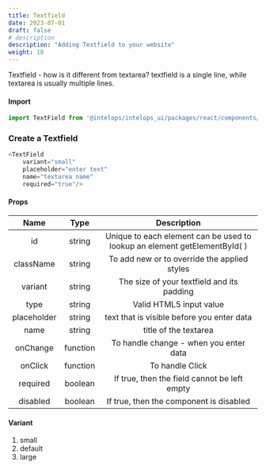 ```yaml
---
title: Textfield
date: 2023-07-01
draft: false
# description
description: "Adding Textfield to your website"
weight: 18
---
```

Textfield - how is it different from textarea? textfield is a single line, while textarea is usually multiple lines.
 
#### Import 
```js
import TextField from '@intelops/intelops_ui/packages/react/components/TextField/src';
```

### Create a Textfield
```js
<TextField 
    variant="small"
    placeholder="enter text"
    name="textarea name"
    required="true"/>
```

#### Props

| **Name**    |  **Type**   |**Description**       |
| :----:      |    :----:   |    :----:            |
| id          | string      | Unique to each element can be used to lookup an element getElementById( ) |
| className   | string      | To add new or to override the applied styles |
| variant     | string      | The size of your textfield and its padding |
| type        | string      | Valid HTML5 input value |
| placeholder | string      | text that is visible before you enter data |
| name        | string       | title of the textarea |
| onChange    | function     | To handle change - when you enter data |
| onClick     | function     | To handle Click |
| required    | boolean      | If true, then the field cannot be left empty |
| disabled    | boolean      | If true, then the component is disabled |

#### Variant
1. small
2. default
3. large